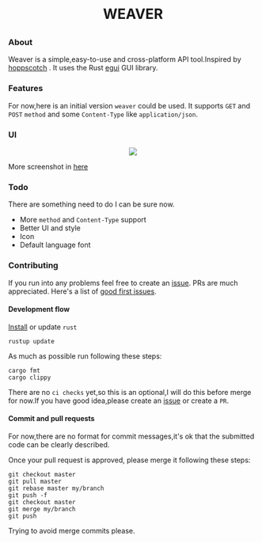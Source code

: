 <h1 align="center" style="margin: 30px 0 30px; font-weight: bold;">WEAVER</h1>

### About
Weaver is a simple,easy-to-use and cross-platform API tool.Inspired by [hoppscotch](https://github.com/hoppscotch/hoppscotch) .
It uses the Rust [egui](https://github.com/emilk/egui/) GUI library.

### Features
For now,here is an initial version `weaver` could be used.
It supports `GET` and `POST` `method` and some `Content-Type` like `application/json`.

### UI

<div align=center>
    <img src ="https://github.com/willser/weaver/tree/master/resources/post.PNG"/>
</div>

More screenshot in [here](https://github.com/willser/weaver/tree/master/resources/)

### Todo

There are something need to do I can be sure now.

- More `method` and `Content-Type` support
- Better UI and style
- Icon
- Default language font

### Contributing

If you run into any problems feel free to create an [issue](https://github.com/willser/weaver/issues). 
PRs are much appreciated.
Here's a list of [good first issues](https://github.com/willser/weaver/issues?q=is%3Aissue+is%3Aopen+label%3A%22good+first+issue%22).

#### Development flow
[Install](https://www.rust-lang.org/) or update `rust`
```shell
rustup update
```

As much as possible run following these steps:
```shell
cargo fmt
cargo clippy
```
There are no `ci checks` yet,so this is an optional,I will do this before merge for now.If you have good idea,please create an [issue](https://github.com/willser/weaver/issues) 
or create a `PR`.

#### Commit and pull requests
For now,there are no format for commit messages,it's ok that the submitted code can be clearly described.

Once your pull request is approved, please merge it following these steps:
```shell
git checkout master
git pull master
git rebase master my/branch
git push -f
git checkout master
git merge my/branch
git push
```
Trying to avoid merge commits please.